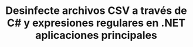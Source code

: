 ---
############################# Static ############################
layout: "auto-gen-gist"
draft: false
path: "es/redaction/net/regex/csv"
otherformats: DOC DOCM DOCX DOT DOTM DOTX PDF POT POTM PPS PPSM PPSX PPT PPTM PPTX RTF XLS XLSM XLSX XLT XLTM XLTX  

############################# Head ############################
head_title: "Redactar documentos CSV usando expresiones regulares a través de .NET Core"
head_description: "Redactar información confidencial utilizando expresiones regulares de documentos de diferentes formatos"

############################# Header ############################
title: "Desinfecte archivos CSV a través de C# y expresiones regulares en .NET aplicaciones principales"
description: "Encuentre y elimine información confidencial de documentos, hojas de cálculo y presentaciones de Office y OpenOffice, así como CSV en Windows, Linux y macOS"

################### SubMenu/Download Button #####################
submenu:
    enable: true

############################# About ############################
about:
    enable: true
    title: "Redacción de texto de documento para .NET API"
    content: |
        Una única interfaz independiente del formato para la desinfección de información confidencial y clasificada de los documentos e imágenes PDF, Word, Excel, PowerPoint, incluida la capacidad de cambiar metadatos y eliminar comentarios. Con la herramienta GroupDocs.Redaction for .NET puede redactar la información clasificada y guardar el documento redactado en PDF, transformando todas las páginas en imágenes de trama o manteniendo el documento en su formato original para su posterior edición.

############################# Steps ############################
steps:
    enable: true
    title_left: "Redactar texto de CSV usando expresiones regulares a través de C#"
    content_left: |
        [GroupDocs.Redaction](es//redaction/net/) permite a los desarrolladores de .NET utilizar expresiones regulares al máximo para redactar el archivo CSV con unos sencillos pasos.

        *   Cree una instancia de la clase [Redactor](https://apireference.groupdocs.com/redaction/net/groupdocs.redaction/redactor) y cargue el archivo CSV
        *   Cree una instancia de la clase [RegexRedaction](https://apireference.groupdocs.com/redaction/net/groupdocs.redaction.redactions/regexredaction) para buscar y reemplazar el texto
        *   Llame al método [Redactor.Apply](https://apireference.groupdocs.com/redaction/net/groupdocs.redaction/redactor/methods/apply/index) con objeto de RegexRedaction
        
    title_right: "Comience con la API de Redacción"
    content_right: |
        Instale desde la línea de comandos como ```nuget install GroupDocs.Redaction``` o a través de la consola del administrador de paquetes de Visual Studio con ```Install-Package GroupDocs.Redaction```. 
        Como alternativa, obtenga el instalador MSI sin conexión o las DLL en un archivo ZIP de [descargas](https://downloads.groupdocs.com/redaction/net) y consúltelo en su proyecto manualmente.  
        
    code: |
        ```cs
        using (Redactor redactor = new Redactor(@"sample.csv"))
        {
        	redactor.Apply(new RegexRedaction("\\d{2}\\s*\\d{2}[^\\d]*\\d{6}", new ReplacementOptions(System.Drawing.Color.Blue)));
        	redactor.Save();
        }
        ```

############################# Demos ############################
demos:
    enable: true
############################# About Formats ############################
about_formats:
    enable: true
############################# More Formats ############################
more_formats:
    enable: true

############################# Back to top ###############################
back_to_top:
    enable: true
---
